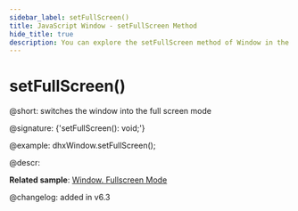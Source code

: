 ```yaml
---
sidebar_label: setFullScreen()
title: JavaScript Window - setFullScreen Method 
hide_title: true
description: You can explore the setFullScreen method of Window in the documentation of the DHTMLX JavaScript UI library. Browse developer guides and API reference, try out code examples and live demos, and download a free 30-day evaluation version of DHTMLX Suite 7.
---
```

 
# setFullScreen()

@short: switches the window into the full screen mode

@signature: {'setFullScreen(): void;'}

@example:
dhxWindow.setFullScreen();

@descr:

**Related sample**: [Window. Fullscreen Mode](https://snippet.dhtmlx.com/aftti5fy)

@changelog:
added in v6.3

[comment]: # (@related:window/usage.md#fullscreen-mode)
